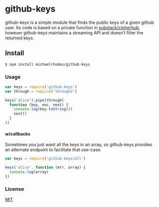 # github-keys
github-keys is a simple module that finds the public keys of a given github user. Its code is based on a private function in [substack/cipherhub](https://github.com/substack/cipherhub/blob/1.0.1/bin/cmd.js#L185-L201), however github-keys maintains a streaming API and doesn’t filter the returned keys.

## Install
``` sh
$ npm install michaelrhodes/github-keys
```

### Usage
```js
var keys = require('github-keys')
var through = require('through2')

keys('alice').pipe(through(
  function (key, enc, next) {
    console.log(key.toString())
    next()
  }
))
```

#### w/callbacks
Sometimes you just want all the keys in an array,
so github-keys provides an alternate endpoint to
facilitate that use-case.

```js
var keys = require('github-keys/all')

keys('alice', function (err, array) {
  console.log(array)
})
```

### License
[MIT](http://opensource.org/licenses/MIT)
